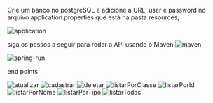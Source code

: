 Crie um banco no postgreSQL e adicione a URL, user e password no arquivo application.properties que está na pasta resources;

![application](https://user-images.githubusercontent.com/45312862/103104324-3b622280-4605-11eb-9a3e-7321996c9ba2.jpg)

siga os passos a seguir para rodar a API usando o Maven
![maven](https://user-images.githubusercontent.com/45312862/103107931-ccdf8d80-4621-11eb-87f5-765233b90d2a.jpg)

![spring-run](https://user-images.githubusercontent.com/45312862/103104471-3651a300-4606-11eb-93ad-9a76c63318cf.jpg)

end points

![atualizar](https://user-images.githubusercontent.com/45312862/103107935-d49f3200-4621-11eb-82eb-4864254c75d6.jpg)
![cadastrar](https://user-images.githubusercontent.com/45312862/103107938-d5d05f00-4621-11eb-9ef8-b1ce915801a7.jpg)
![deletar](https://user-images.githubusercontent.com/45312862/103107939-d7018c00-4621-11eb-9d11-089db98a5568.jpg)
![listarPorClasse](https://user-images.githubusercontent.com/45312862/103107940-d79a2280-4621-11eb-82d3-f5aed420e36f.jpg)
![listarPorId](https://user-images.githubusercontent.com/45312862/103107943-d8cb4f80-4621-11eb-8c28-4e2cc1b82eb7.jpg)
![listarPorNome](https://user-images.githubusercontent.com/45312862/103107944-d9fc7c80-4621-11eb-8678-8124d1dba931.jpg)
![listarPorTipo](https://user-images.githubusercontent.com/45312862/103107946-db2da980-4621-11eb-8211-7df0ee6262b1.jpg)
![listarTodas](https://user-images.githubusercontent.com/45312862/103107950-dc5ed680-4621-11eb-8847-18dde7bcfb6b.jpg)
